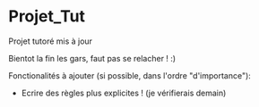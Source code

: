 # Projet_Tut

Projet tutoré mis à jour

Bientot la fin les gars, faut pas se relacher ! :)

Fonctionalités à ajouter (si possible, dans l'ordre "d'importance"):
- Ecrire des règles plus explicites ! (je vérifierais demain)
